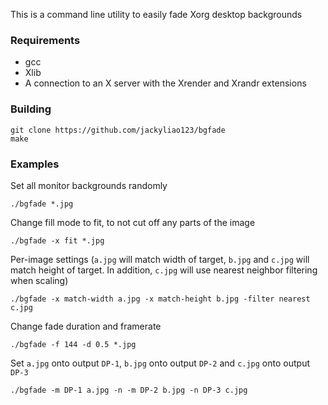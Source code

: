 This is a command line utility to easily fade Xorg desktop backgrounds

### Requirements
- gcc
- Xlib
- A connection to an X server with the Xrender and Xrandr extensions

### Building 
    git clone https://github.com/jackyliao123/bgfade
    make
### Examples
Set all monitor backgrounds randomly

    ./bgfade *.jpg

Change fill mode to fit, to not cut off any parts of the image

    ./bgfade -x fit *.jpg

Per-image settings (`a.jpg` will match width of target, `b.jpg` and `c.jpg` will match height of target. In addition, `c.jpg` will use nearest neighbor filtering when scaling)

    ./bgfade -x match-width a.jpg -x match-height b.jpg -filter nearest c.jpg

Change fade duration and framerate

    ./bgfade -f 144 -d 0.5 *.jpg

Set `a.jpg` onto output `DP-1`, `b.jpg` onto output `DP-2` and `c.jpg` onto output `DP-3`

    ./bgfade -m DP-1 a.jpg -n -m DP-2 b.jpg -n DP-3 c.jpg
